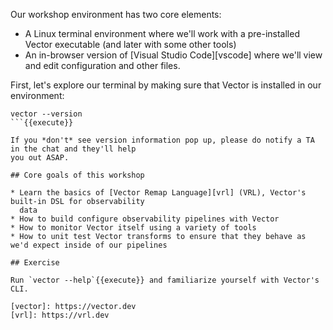 Our workshop environment has two core elements:

- A Linux terminal environment where we'll work with a pre-installed Vector
  executable (and later with some other tools)
- An in-browser version of [Visual Studio Code][vscode] where we'll view and
  edit configuration and other files.

First, let's explore our terminal by making sure that Vector is installed in our
environment:

```
vector --version
```{{execute}}

If you *don't* see version information pop up, please do notify a TA in the chat and they'll help
you out ASAP.

## Core goals of this workshop

* Learn the basics of [Vector Remap Language][vrl] (VRL), Vector's built-in DSL for observability
  data
* How to build configure observability pipelines with Vector
* How to monitor Vector itself using a variety of tools
* How to unit test Vector transforms to ensure that they behave as we'd expect inside of our pipelines

## Exercise

Run `vector --help`{{execute}} and familiarize yourself with Vector's CLI.

[vector]: https://vector.dev
[vrl]: https://vrl.dev
